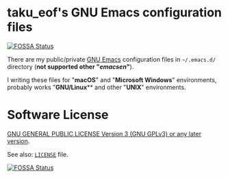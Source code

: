 # taku_eof's GNU Emacs configuration files
[![FOSSA Status](https://app.fossa.io/api/projects/git%2Bgithub.com%2Ftakueof%2F.emacs.d.svg?type=shield)](https://app.fossa.io/projects/git%2Bgithub.com%2Ftakueof%2F.emacs.d?ref=badge_shield)


There are my public/private [GNU Emacs](https://www.gnu.org/software/emacs/) configuration files in `~/.emacs.d/` directory (**not supported other "*emacsen*"**).

I writing these files for "**macOS**" and "**Microsoft Windows**" environments, probably works "**GNU/Linux**** and other "**UNIX**" environments.


# Software License

[GNU GENERAL PUBLIC LICENSE Version 3 (GNU GPLv3) or any later version](https://www.gnu.org/licenses/gpl-3.0).

See also: [`LICENSE`](/LICENSE) file.


[![FOSSA Status](https://app.fossa.io/api/projects/git%2Bgithub.com%2Ftakueof%2F.emacs.d.svg?type=large)](https://app.fossa.io/projects/git%2Bgithub.com%2Ftakueof%2F.emacs.d?ref=badge_large)